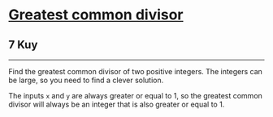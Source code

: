 <h1><a href="https://www.codewars.com/kata/5500d54c2ebe0a8e8a0003fd">Greatest common divisor</a></h1>
<h2>7 Kuy</h2>
<hr>
<p>Find the greatest common divisor of two positive integers. The integers can be large, so you need to find a clever solution.</p>
<p>The inputs <code>x</code> and <code>y</code> are always greater or equal to 1, 
so the greatest common divisor will always be an integer that is also greater or equal to 1.</p>